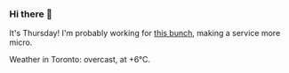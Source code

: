 ### Hi there :wave:

It's Thursday! I'm probably working for [this bunch](https://github.com/kohofinancial), making a service more micro.

Weather in Toronto: overcast, at +6°C.
